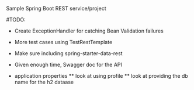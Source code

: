 Sample Spring Boot REST service/project

#TODO:
* Create ExceptionHandler for catching Bean Validation failures
* More test cases using TestRestTemplate
* Make sure including spring-starter-data-rest

* Given enough time, Swagger doc for the API
* application properties
** look at using profile
** look at providing the db name for the h2 dataase
